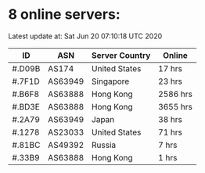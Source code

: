 # 8 online servers:

Latest update at: Sat Jun 20 07:10:18 UTC 2020

| ID | ASN | Server Country | Online |
| -- | --- | -------------- | ------ |
| #.D09B | AS174 | United States | 17 hrs |
| #.7F1D | AS63949 | Singapore | 23 hrs |
| #.B6F8 | AS63888 | Hong Kong | 2586 hrs |
| #.BD3E | AS63888 | Hong Kong | 3655 hrs |
| #.2A79 | AS63949 | Japan | 38 hrs |
| #.1278 | AS23033 | United States | 71 hrs |
| #.81BC | AS49392 | Russia | 7 hrs |
| #.33B9 | AS63888 | Hong Kong | 1 hrs |

